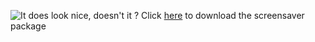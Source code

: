 ![It does look nice, doesn't it ?](https://github.com/tomahh/speaking-watch-osx/raw/master/resources/capture.jpg)
Click [here](https://github.com/tomahh/speaking-watch-osx/releases/download/0.2.0/SpeakingWatch.saver.zip) to download the screensaver package

